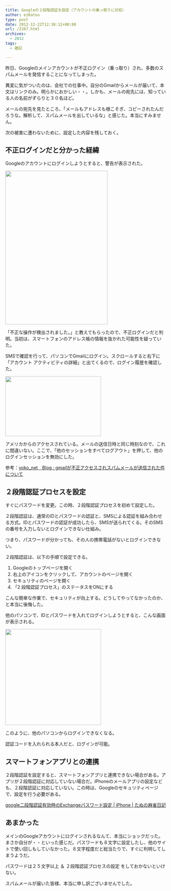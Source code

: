 ```yaml
---
title: Googleの２段階認証を設定（アカウントの乗っ取りに対処）
author: eiKatou
type: post
date: 2012-12-22T12:38:12+00:00
url: /2267.html
archives:
  - 2012
tags:
  - 雑記

---
```

昨日、Googleのメインアカウントが不正ログイン（乗っ取り）され、多数のスパムメールを発信することになってしまった。

異変に気がついたのは、会社での仕事中。自分のGmailからメールが届いて、本文はリンクのみ。明らかにおかしい・・。しかも、メールの宛先には、知っている人の名前がずらりと３０名ほど。

メールの宛先を見たところ、「メールもアドレスも根こそぎ、コピーされたんだろうな。解析して、スパムメールを出しているな」と感じた。本当にすみません。

次の被害に遭わないために、設定した内容を残しておく。

<!--more-->

## 不正ログインだと分かった経緯

Googleのアカウントにログインしようとすると、警告が表示された。
  
[<img src="/uploads/2012/12/20121222a.jpg" alt="" title="20121222a" width="320" height="480" class="alignnone size-full wp-image-2269" srcset="/uploads/2012/12/20121222a.jpg 320w, /blog/uploads/2012/12/20121222a-200x300.jpg 200w" sizes="(max-width: 320px) 100vw, 320px" />][1]
  
「不正な操作が検出されました。」と教えてもらったので、不正ログインだと判明。当初は、スマートフォンのアドレス帳の情報を抜かれた可能性を疑っていた。 

SMSで確認を行って、パソコンでGmailにログイン。スクロールすると右下に「アカウント アクティビティの詳細」と出てくるので、ログイン履歴を確認した。
  
[<img src="/uploads/2012/12/20121222c-300x187.jpeg" alt="" title="20121222c" width="300" height="187" class="alignnone size-medium wp-image-2270" srcset="/uploads/2012/12/20121222c-300x187.jpeg 300w, /blog/uploads/2012/12/20121222c.jpeg 460w" sizes="(max-width: 300px) 100vw, 300px" />][2]
  
アメリカからのアクセスされている。メールの送信日時と同じ時刻なので、これに間違いない。ここで、「他のセッションをすべてログアウト」を押して、他のログインセッションを無効にした。 

参考：[yoko_net　Blog : gmailが不正アクセスされスパムメールが送信された件について][3]

## ２段階認証プロセスを設定

すぐにパスワードを変更。この時、２段階認証プロセスを初めて設定した。

２段階認証は、通常のIDとパスワードの認証と、SMSによる認証を組み合わせる方式。IDとパスワードの認証が成功したら、SMSが送られてくる。そのSMSの番号を入力しないとログインできない仕組み。
  
つまり、パスワードが分かっても、その人の携帯電話がないとログインできない。

２段階認証は、以下の手順で設定できる。

  1. Googleのトップページを開く
  2. 右上のアイコンをクリックして、アカウントのページを開く
  3. セキュリティのページを開く
  4. 「2 段階認証プロセス」のステータスをONにする

こんな簡単な作業で、セキュリティが向上する。どうしてやってなかったのか、と本当に後悔した。 

他のパソコンで、IDとパスワードを入れてログインしようとすると、こんな画面が表示される。
  
[<img src="/uploads/2012/12/20121222b-300x300.jpg" alt="" title="20121222b" width="300" height="300" class="alignnone size-medium wp-image-2268" srcset="/uploads/2012/12/20121222b-300x300.jpg 300w, /blog/uploads/2012/12/20121222b-150x150.jpg 150w, /blog/uploads/2012/12/20121222b-299x300.jpg 299w, /blog/uploads/2012/12/20121222b-120x120.jpg 120w, /blog/uploads/2012/12/20121222b.jpg 305w" sizes="(max-width: 300px) 100vw, 300px" />][4]
  
このように、他のパソコンからログインできなくなる。
  
認証コードを入れられる本人だと、ログインが可能。

## スマートフォンアプリとの連携

２段階認証を設定すると、スマートフォンアプリと連携できない場合がある。アプリが２段階認証に対応していない場合だ。iPhoneのメールアプリの設定なども、２段階認証に対応していない。この時は、Googleのセキュリティページで、設定を行う必要がある。
  
[google二段階認証有効時のExchangeパスワード設定 | iPhone | たぬの麻雀日記][5] 

## あまかった

メインのGoogleアカウントにログインされるなんて、本当にショックだった。まさか自分が・・といった感じだ。パスワードも８文字に設定したし、他のサイトで使い回しもしていなかった。８文字程度だと総当たりで、すぐに判明してしまうようだ。

パスワードは２５文字以上 ＆ ２段階認証プロセスの設定 をしておかないといけない。

スパムメールが届いた皆様、本当に申し訳ございませんでした。

 [1]: /blog/uploads/2012/12/20121222a.jpg
 [2]: /blog/uploads/2012/12/20121222c.jpeg
 [3]: http://blog.livedoor.jp/yoko_net/archives/51986312.html
 [4]: /blog/uploads/2012/12/20121222b.jpg
 [5]: http://www.meet2partner.com/b/entries/google-2phase-auth-config-exchange-password-for-iphone.html
